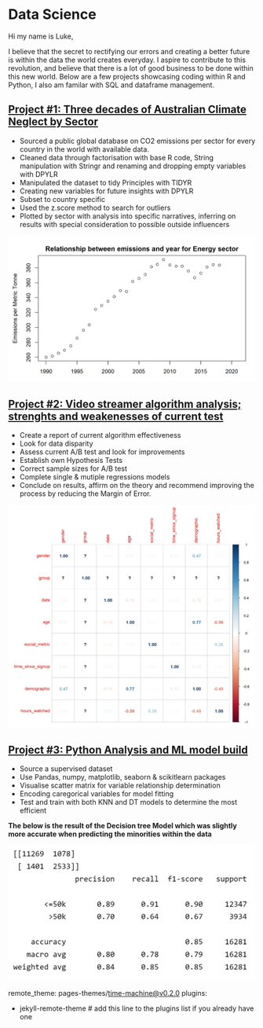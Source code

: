 # Data Science
Hi my name is Luke,

I believe that the secret to rectifying our errors and creating a better future is within the data the world creates everyday. I aspire to contribute to this revolution, and believe that there is a lot of good business to be done within this new world.
Below are a few projects showcasing coding within R and Python, I also am familar with SQL and dataframe management. 

## [Project #1: Three decades of Australian Climate Neglect by Sector](https://github.com/Whittlessness/R-warehouse/blob/main/Three%20decades%20of%20Australian%20Climate%20Neglect%20by%20Sector.Rmd)
* Sourced a public global database on CO2 emissions per sector for every country in the world with available data. 
* Cleaned data through factorisation with base R code, String manipulation with Stringr and renaming and dropping empty variables with DPYLR
* Manipulated the dataset to tidy Principles with TIDYR
* Creating new variables for future insights with DPYLR
* Subset to country specific 
* Used the z.score method to search for outliers 
* Plotted by sector with analysis into specific narratives, inferring on results with special consideration to possible outside influencers

![](/images/plot_energy.jpg)



## [Project #2: Video streamer algorithm analysis; strenghts and weakenesses of current test](https://github.com/Whittlessness/R-warehouse/blob/main/WNW%20report.Rmd)
* Create a report of current algorithm effectiveness
* Look for data disparity 
* Assess current A/B test and look for improvements
* Establish own Hypothesis Tests 
* Correct sample sizes for A/B test 
* Complete single & mutiple regressions models 
* Conclude on results, affirm on the theory and recommend improving the process by reducing the Margin of Error. 

![](/images/correlation_matrix.jpg)

## [Project #3: Python Analysis and ML model build](https://github.com/Whittlessness/Warehouse/blob/main/python%20ML.ipynb)
* Source a supervised dataset 
* Use Pandas, numpy, matplotlib, seaborn & scikitlearn packages 
* Visualise scatter matrix for variable relationship determination 
* Encoding caregorical variables for model fitting
* Test and train with both KNN and DT models to determine the most efficient

**The below is the result of the Decision tree Model which was slightly more accurate when predicting the minorities within the data**

![](/images/DT_classification_report.jpg)


remote_theme: pages-themes/time-machine@v0.2.0
plugins:
- jekyll-remote-theme # add this line to the plugins list if you already have one
